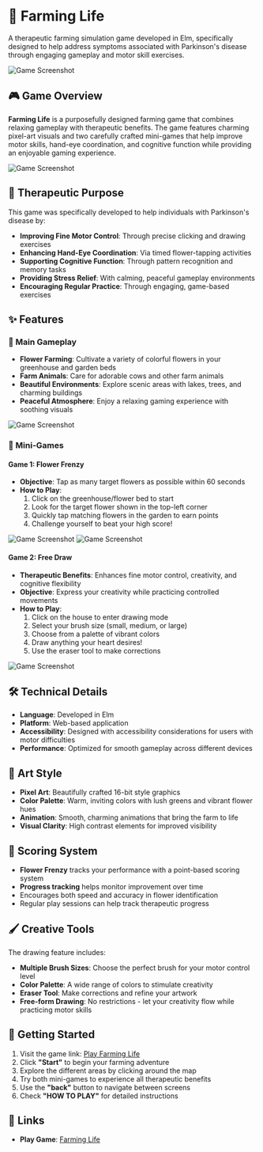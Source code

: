 # 🌻 Farming Life

A therapeutic farming simulation game developed in Elm, specifically designed to help address symptoms associated with Parkinson's disease through engaging gameplay and motor skill exercises.

![Game Screenshot](https://i.imgur.com/TDLfZFi.png)


## 🎮 Game Overview

**Farming Life** is a purposefully designed farming game that combines relaxing gameplay with therapeutic benefits. The game features charming pixel-art visuals and two carefully crafted mini-games that help improve motor skills, hand-eye coordination, and cognitive function while providing an enjoyable gaming experience.

![Game Screenshot](https://i.imgur.com/UhvT22p.png)


## 🏥 Therapeutic Purpose

This game was specifically developed to help individuals with Parkinson's disease by:

- **Improving Fine Motor Control**: Through precise clicking and drawing exercises
- **Enhancing Hand-Eye Coordination**: Via timed flower-tapping activities
- **Supporting Cognitive Function**: Through pattern recognition and memory tasks
- **Providing Stress Relief**: With calming, peaceful gameplay environments
- **Encouraging Regular Practice**: Through engaging, game-based exercises

## ✨ Features

### 🌸 Main Gameplay

- **Flower Farming**: Cultivate a variety of colorful flowers in your greenhouse and garden beds
- **Farm Animals**: Care for adorable cows and other farm animals
- **Beautiful Environments**: Explore scenic areas with lakes, trees, and charming buildings
- **Peaceful Atmosphere**: Enjoy a relaxing gaming experience with soothing visuals

![Game Screenshot](https://i.imgur.com/xSIEad9.png)


### 🎯 Mini-Games

#### Game 1: Flower Frenzy

- **Objective**: Tap as many target flowers as possible within 60 seconds
- **How to Play**:
  1. Click on the greenhouse/flower bed to start
  2. Look for the target flower shown in the top-left corner
  3. Quickly tap matching flowers in the garden to earn points
  4. Challenge yourself to beat your high score!
 
![Game Screenshot](https://i.imgur.com/QpiST0v.png)
![Game Screenshot](https://i.imgur.com/Louy9CY.png)



#### Game 2: Free Draw

- **Therapeutic Benefits**: Enhances fine motor control, creativity, and cognitive flexibility
- **Objective**: Express your creativity while practicing controlled movements
- **How to Play**:
  1. Click on the house to enter drawing mode
  2. Select your brush size (small, medium, or large)
  3. Choose from a palette of vibrant colors
  4. Draw anything your heart desires!
  5. Use the eraser tool to make corrections
 
![Game Screenshot](https://i.imgur.com/vN0MPPg.png)


## 🛠️ Technical Details

- **Language**: Developed in Elm
- **Platform**: Web-based application
- **Accessibility**: Designed with accessibility considerations for users with motor difficulties
- **Performance**: Optimized for smooth gameplay across different devices

## 🎨 Art Style

- **Pixel Art**: Beautifully crafted 16-bit style graphics
- **Color Palette**: Warm, inviting colors with lush greens and vibrant flower hues
- **Animation**: Smooth, charming animations that bring the farm to life
- **Visual Clarity**: High contrast elements for improved visibility

## 🎯 Scoring System

- **Flower Frenzy** tracks your performance with a point-based scoring system
- **Progress tracking** helps monitor improvement over time
- Encourages both speed and accuracy in flower identification
- Regular play sessions can help track therapeutic progress

## 🖌️ Creative Tools

The drawing feature includes:

- **Multiple Brush Sizes**: Choose the perfect brush for your motor control level
- **Color Palette**: A wide range of colors to stimulate creativity
- **Eraser Tool**: Make corrections and refine your artwork
- **Free-form Drawing**: No restrictions - let your creativity flow while practicing motor skills

## 🚀 Getting Started

1. Visit the game link: [Play Farming Life](https://stabl.rocks/ShowModulePublish?modulePublishId=eb4fb351-af3e-401f-a593-178ab685f741)
2. Click **"Start"** to begin your farming adventure
3. Explore the different areas by clicking around the map
4. Try both mini-games to experience all therapeutic benefits
5. Use the **"back"** button to navigate between screens
6. Check **"HOW TO PLAY"** for detailed instructions

## 🔗 Links

- **Play Game**: [Farming Life](https://stabl.rocks/ShowModulePublish?modulePublishId=eb4fb351-af3e-401f-a593-178ab685f741)
